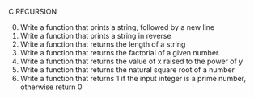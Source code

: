 C RECURSION

0. Write a function that prints a string, followed by a new line
1. Write a function that prints a string in reverse
2. Write a function that returns the length of a string
3. Write a function that returns the factorial of a given number.
4. Write a function that returns the value of x raised to the power of y
5. Write a function that returns the natural square root of a number
6. Write a function that returns 1 if the input integer is a prime number, otherwise return 0
